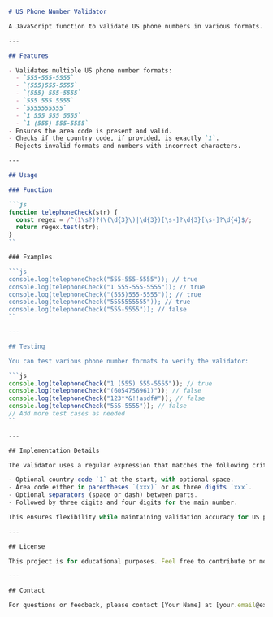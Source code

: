 ```markdown
# US Phone Number Validator

A JavaScript function to validate US phone numbers in various formats. The validator checks whether a given string matches valid US phone number patterns, including optional country code, parentheses, spaces, and dashes.

---

## Features

- Validates multiple US phone number formats:
  - `555-555-5555`
  - `(555)555-5555`
  - `(555) 555-5555`
  - `555 555 5555`
  - `5555555555`
  - `1 555 555 5555`
  - `1 (555) 555-5555`
- Ensures the area code is present and valid.
- Checks if the country code, if provided, is exactly `1`.
- Rejects invalid formats and numbers with incorrect characters.

---

## Usage

### Function

```js
function telephoneCheck(str) {
  const regex = /^(1\s?)?(\(\d{3}\)|\d{3})[\s-]?\d{3}[\s-]?\d{4}$/;
  return regex.test(str);
}
``

### Examples

```js
console.log(telephoneCheck("555-555-5555")); // true
console.log(telephoneCheck("1 555-555-5555")); // true
console.log(telephoneCheck("(555)555-5555")); // true
console.log(telephoneCheck("5555555555")); // true
console.log(telephoneCheck("555-5555")); // false
``

---

## Testing

You can test various phone number formats to verify the validator:

```js
console.log(telephoneCheck("1 (555) 555-5555")); // true
console.log(telephoneCheck("(6054756961)")); // false
console.log(telephoneCheck("123**&!!asdf#")); // false
console.log(telephoneCheck("555-5555")); // false
// Add more test cases as needed
``

---

## Implementation Details

The validator uses a regular expression that matches the following criteria:

- Optional country code `1` at the start, with optional space.
- Area code either in parentheses `(xxx)` or as three digits `xxx`.
- Optional separators (space or dash) between parts.
- Followed by three digits and four digits for the main number.

This ensures flexibility while maintaining validation accuracy for US phone numbers.

---

## License

This project is for educational purposes. Feel free to contribute or modify as needed.

---

## Contact

For questions or feedback, please contact [Your Name] at [your.email@example.com]

```
